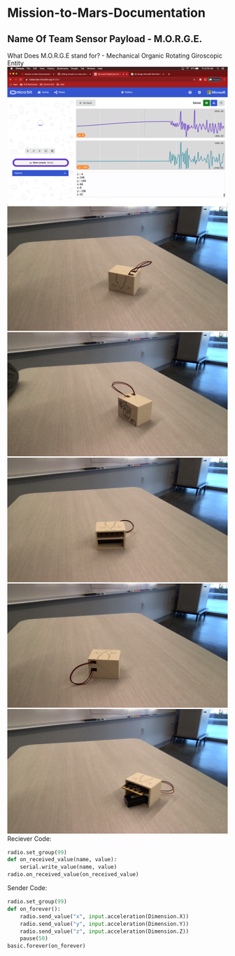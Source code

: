 # Mission-to-Mars-Documentation
## Name Of Team Sensor Payload - M.O.R.G.E.
What Does M.O.R.G.E stand for? - Mechanical Organic Rotating Giroscopic Entity
![Screenshot of Data](Datascreenshot.png)
![Images of M.O.R.G.E.](MORGEfront.jpg)
![Images of M.O.R.G.E.](MORGEback.jpg)
![Images of M.O.R.G.E.](MORGEmicroside.jpg)
![Images of M.O.R.G.E.](MORGEconnectionside.jpg)
![Images of M.O.R.G.E.](MORGEmicro_out.jpg)
Reciever Code:
```python
radio.set_group(99)
def on_received_value(name, value):
    serial.write_value(name, value)
radio.on_received_value(on_received_value)
```
Sender Code:
```python
radio.set_group(99)
def on_forever():
    radio.send_value("x", input.acceleration(Dimension.X))
    radio.send_value("y", input.acceleration(Dimension.Y))
    radio.send_value("z", input.acceleration(Dimension.Z))
    pause(50)
basic.forever(on_forever)
```
##
